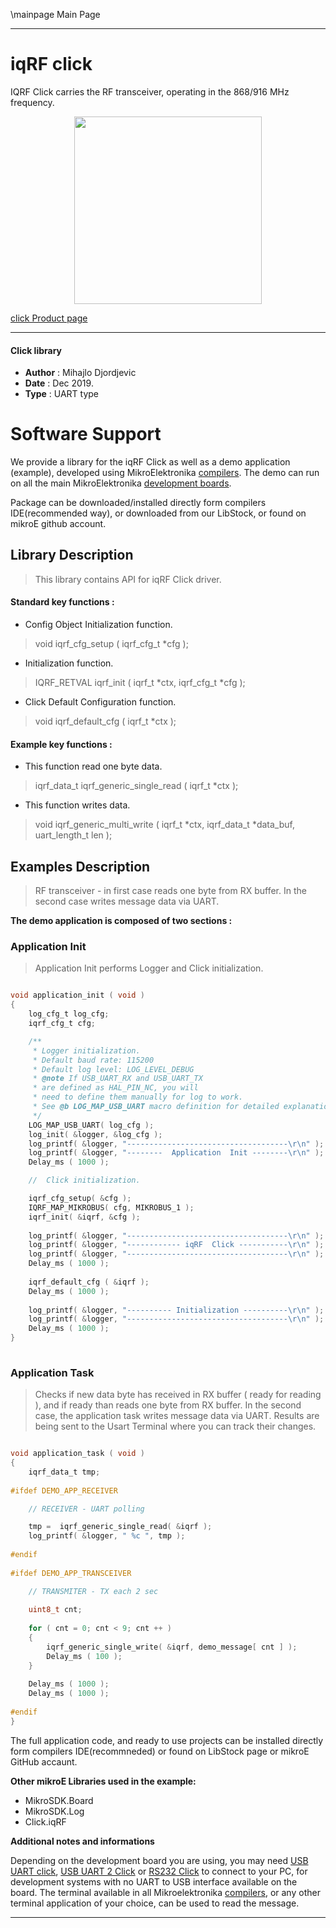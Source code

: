 \mainpage Main Page
 
 

---
# iqRF click

IQRF Click carries the RF transceiver, operating in the 868/916 MHz frequency.

<p align="center">
  <img src="https://download.mikroe.com/images/click_for_ide/iqrf_click.png" height=300px>
</p>

[click Product page](https://www.mikroe.com/iqrf-click)

---


#### Click library 

- **Author**        : Mihajlo Djordjevic
- **Date**          : Dec 2019.
- **Type**          : UART type


# Software Support

We provide a library for the iqRF Click 
as well as a demo application (example), developed using MikroElektronika 
[compilers](https://shop.mikroe.com/compilers). 
The demo can run on all the main MikroElektronika [development boards](https://shop.mikroe.com/development-boards).

Package can be downloaded/installed directly form compilers IDE(recommended way), or downloaded from our LibStock, or found on mikroE github account. 

## Library Description

> This library contains API for iqRF Click driver.

#### Standard key functions :

- Config Object Initialization function.
> void iqrf_cfg_setup ( iqrf_cfg_t *cfg ); 
 
- Initialization function.
> IQRF_RETVAL iqrf_init ( iqrf_t *ctx, iqrf_cfg_t *cfg );

- Click Default Configuration function.
> void iqrf_default_cfg ( iqrf_t *ctx );

#### Example key functions :

- This function read one byte data.
> iqrf_data_t iqrf_generic_single_read ( iqrf_t *ctx );
 
- This function writes data.
> void iqrf_generic_multi_write ( iqrf_t *ctx, iqrf_data_t *data_buf,  uart_length_t len );

## Examples Description

> 
> RF transceiver - in first case reads one byte from RX buffer. 
> In the second case writes message data via UART.
> 

**The demo application is composed of two sections :**

### Application Init 

>
> Application Init performs Logger and Click initialization.
> 

```c

void application_init ( void )
{
    log_cfg_t log_cfg;
    iqrf_cfg_t cfg;

    /** 
     * Logger initialization.
     * Default baud rate: 115200
     * Default log level: LOG_LEVEL_DEBUG
     * @note If USB_UART_RX and USB_UART_TX 
     * are defined as HAL_PIN_NC, you will 
     * need to define them manually for log to work. 
     * See @b LOG_MAP_USB_UART macro definition for detailed explanation.
     */
    LOG_MAP_USB_UART( log_cfg );
    log_init( &logger, &log_cfg );
    log_printf( &logger, "------------------------------------\r\n" );
    log_printf( &logger, "--------  Application  Init --------\r\n" );
    Delay_ms ( 1000 );

    //  Click initialization.

    iqrf_cfg_setup( &cfg );
    IQRF_MAP_MIKROBUS( cfg, MIKROBUS_1 );
    iqrf_init( &iqrf, &cfg );
    
    log_printf( &logger, "------------------------------------\r\n" );
    log_printf( &logger, "------------ iqRF  Click -----------\r\n" );
    log_printf( &logger, "------------------------------------\r\n" );
    Delay_ms ( 1000 );
    
    iqrf_default_cfg ( &iqrf );
    Delay_ms ( 1000 );
    
    log_printf( &logger, "---------- Initialization ----------\r\n" );
    log_printf( &logger, "------------------------------------\r\n" );
    Delay_ms ( 1000 );
}
  
```

### Application Task

>
> Checks if new data byte has received in RX buffer ( ready for reading ),
> and if ready than reads one byte from RX buffer. In the second case, 
> the application task writes message data via UART. Results are being sent 
> to the Usart Terminal where you can track their changes.
> 

```c

void application_task ( void )
{
    iqrf_data_t tmp;
    
#ifdef DEMO_APP_RECEIVER

    // RECEIVER - UART polling

    tmp =  iqrf_generic_single_read( &iqrf );
    log_printf( &logger, " %c ", tmp );
        
#endif
        
#ifdef DEMO_APP_TRANSCEIVER

    // TRANSMITER - TX each 2 sec
        
    uint8_t cnt;
        
    for ( cnt = 0; cnt < 9; cnt ++ )
    {
        iqrf_generic_single_write( &iqrf, demo_message[ cnt ] );
        Delay_ms ( 100 );
    }
    
    Delay_ms ( 1000 );
    Delay_ms ( 1000 );
       
#endif
}

```

The full application code, and ready to use projects can be  installed directly form compilers IDE(recommneded) or found on LibStock page or mikroE GitHub accaunt.

**Other mikroE Libraries used in the example:** 

- MikroSDK.Board
- MikroSDK.Log
- Click.iqRF

**Additional notes and informations**

Depending on the development board you are using, you may need 
[USB UART click](https://shop.mikroe.com/usb-uart-click), 
[USB UART 2 Click](https://shop.mikroe.com/usb-uart-2-click) or 
[RS232 Click](https://shop.mikroe.com/rs232-click) to connect to your PC, for 
development systems with no UART to USB interface available on the board. The 
terminal available in all Mikroelektronika 
[compilers](https://shop.mikroe.com/compilers), or any other terminal application 
of your choice, can be used to read the message.



---
